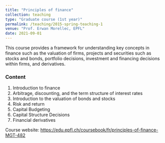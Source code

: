 ```yaml
---
title: "Principles of finance"
collection: teaching
type: "Graduate course (1st year)"
permalink: /teaching/2015-spring-teaching-1
venue: "Prof. Erwan Morellec, EPFL"
date: 2021-09-01
---
```


This course provides a framework for understanding key concepts in finance such as the valuation of firms, projects and securities such as stocks and bonds, portfolio decisions, investment and financing decisions within firms, and derivatives.

### Content
1. Introduction to finance
2. Arbitrage, discounting, and the term structure of interest rates
3. Introduction to the valuation of bonds and stocks
4. Risk and return
5. Capital Budgeting
6. Capital Structure Decisions
7. Financial derivatives

Course website: https://edu.epfl.ch/coursebook/fr/principles-of-finance-MGT-482